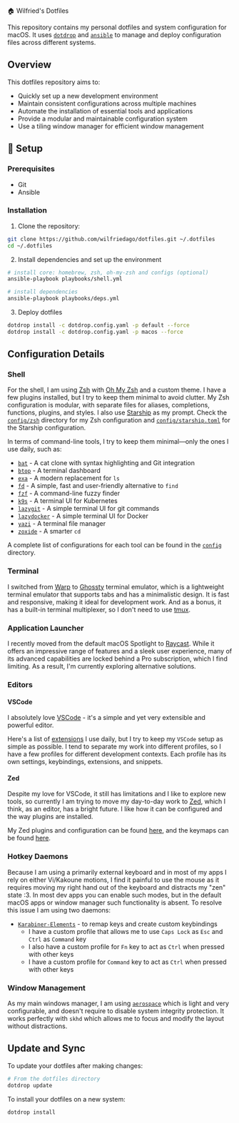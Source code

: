  🏠 Wilfried's Dotfiles

This repository contains my personal dotfiles and system configuration for macOS. It uses [`dotdrop`](https://github.com/deadc0de6/dotdrop) and [`ansible`](https://github.com/ansible/ansible) to manage and deploy configuration files across different systems.

## Overview

This dotfiles repository aims to:

- Quickly set up a new development environment
- Maintain consistent configurations across multiple machines
- Automate the installation of essential tools and applications
- Provide a modular and maintainable configuration system
- Use a tiling window manager for efficient window management

## 🚀 Setup

### Prerequisites

- Git
- Ansible

### Installation

1. Clone the repository:

```zsh
git clone https://github.com/wilfriedago/dotfiles.git ~/.dotfiles
cd ~/.dotfiles
```

2. Install dependencies and set up the environment

```sh
# install core: homebrew, zsh, oh-my-zsh and configs (optional)
ansible-playbook playbooks/shell.yml

# install dependencies
ansible-playbook playbooks/deps.yml
```

3. Deploy dotfiles

```sh
dotdrop install -c dotdrop.config.yaml -p default --force
dotdrop install -c dotdrop.config.yaml -p macos --force
```

## Configuration Details

### Shell

For the shell, I am using [Zsh](https://www.zsh.org) with [Oh My Zsh](https://ohmyz.sh) and a custom theme. I have a few plugins installed, but I try to keep them minimal to avoid clutter. My Zsh configuration is modular, with separate files for aliases, completions, functions, plugins, and styles. I also use [Starship](https://starship.rs) as my prompt. Check the [`config/zsh`](config/zsh) directory for my Zsh configuration and [`config/starship.toml`](config/starship.toml) for the Starship configuration.

In terms of command-line tools, I try to keep them minimal—only the ones I use daily, such as:

- [`bat`](https://github.com/sharkdp/bat) - A cat clone with syntax highlighting and Git integration
- [`btop`](https://github.com/ClementTsang/btop) - A terminal dashboard
- [`exa`](https://github.com/ogham/exa) - A modern replacement for `ls`
- [`fd`](https://github.com/sharkdp/fd) - A simple, fast and user-friendly alternative to `find`
- [`fzf`](https://github.com/junegunn/fzf) - A command-line fuzzy finder
- [`k9s`](https://github.com/derailed/k9s) - A terminal UI for Kubernetes
- [`lazygit`](https://github.com/jesseduffield/lazygit) - A simple terminal UI for git commands
- [`lazydocker`](https://github.com/jesseduffield/lazydocker) - A simple terminal UI for Docker
- [`yazi`](https://github.com/sxyazi/yazi) - A terminal file manager
- [`zoxide`](https://github.com/ajeetdsouza/zoxide) - A smarter `cd`

A complete list of configurations for each tool can be found in the [`config`](config) directory.

### Terminal

I switched from [Warp](https://warp.dev) to [Ghossty](https://ghostty.org) terminal emulator, which is a lightweight terminal emulator that supports tabs and has a minimalistic design. It is fast and responsive, making it ideal for development work. And as a bonus, it has a built-in terminal multiplexer, so I don't need to use [tmux](https://github.com/tmux/tmux).

### Application Launcher

I recently moved from the default macOS Spotlight to [Raycast](https://www.raycast.com). While it offers an impressive range of features and a sleek user experience, many of its advanced capabilities are locked behind a Pro subscription, which I find limiting. As a result, I'm currently exploring alternative solutions.

### Editors

#### VSCode

I absolutely love [VSCode](https://code.visualstudio.com) - it's a simple and yet very extensible and powerful editor.

Here's a list of [extensions](Brewfile#L124) I use daily, but I try to keep my `VSCode` setup as simple as possible. I tend to separate my work into different profiles, so I have a few profiles for different development contexts. Each profile has its own settings, keybindings, extensions, and snippets.

#### Zed

Despite my love for VSCode, it still has limitations and I like to explore new tools, so currently I am trying to move my day-to-day work to [Zed](https://zed.dev), which I think, as an editor, has a bright future. I like how it can be configured and the way plugins are installed.

My Zed plugins and configuration can be found [here](config/zed/settings.json), and the keymaps can be found [here](config/zed/keymap.json).

### Hotkey Daemons

Because I am using a primarily external keyboard and in most of my apps I rely on either Vi/Kakoune motions, I find it painful to use the mouse as it requires moving my right hand out of the keyboard and distracts my "zen" state :3. In most dev apps you can enable such modes, but in the default macOS apps or window manager such functionality is absent.
To resolve this issue I am using two daemons:
- [`Karabiner-Elements`](https://karabiner-elements.pqrs.org/) - to remap keys and create custom keybindings
  - I have a custom profile that allows me to use `Caps Lock` as `Esc` and `Ctrl` as `Command` key
  - I also have a custom profile for `Fn` key to act as `Ctrl` when pressed with other keys
  - I have a custom profile for `Command` key to act as `Ctrl` when pressed with other keys

### Window Management

As my main windows manager, I am using [`aerospace`](https://github.com/nikitabobko/AeroSpace) which is light and very configurable, and doesn't require to disable system integrity protection.
It works perfectly with `skhd` which allows me to focus and modify the layout without distractions.

## Update and Sync

To update your dotfiles after making changes:

```zsh
# From the dotfiles directory
dotdrop update
```

To install your dotfiles on a new system:

```zsh
dotdrop install
```
